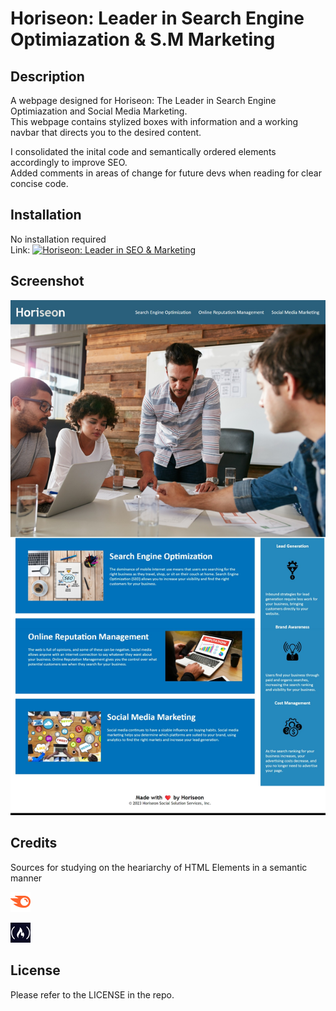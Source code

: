 # Horiseon: Leader in Search Engine Optimiazation & S.M Marketing

## Description

A webpage designed for Horiseon: The Leader in Search Engine Optimiazation and Social Media Marketing. <br>
This webpage contains stylized boxes with information and a working navbar that directs you to the desired content. <br>

I consolidated the inital code and semantically ordered elements accordingly to improve SEO. <br>
Added comments in areas of change for future devs when reading for clear concise code. <br>

## Installation

No installation required <br>
Link: [![Horiseon: Leader in SEO & Marketing](https://robertsolorzano.github.io/Horiseon/)](https://robertsolorzano.github.io/Horiseon/)


## Screenshot

![Screenshot of Webpage](assets/images/SEO-preview.jpeg)


## Credits

Sources for studying on the heariarchy of HTML Elements in a semantic manner

[![SemRush Blog: Semantic HTML](assets\images\semablogimage.png)](https://www.semrush.com/blog/semantic-html5-guide/)



[![freeCodeCamp](assets\images\freecodecampimage.png)](https://www.freecodecamp.org/news/semantic-html5-elements/#:~:text=Semantic%20HTML%20elements%20are%20those,content%20that%20is%20inside%20them.)


## License

Please refer to the LICENSE in the repo.


